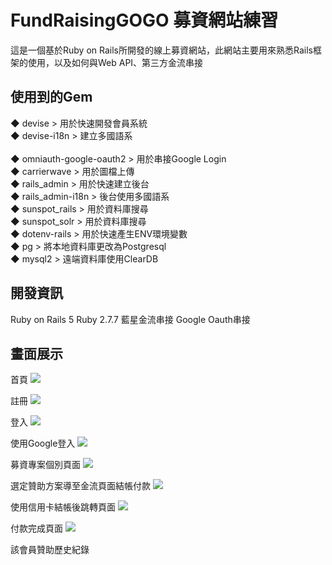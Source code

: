 
# FundRaisingGOGO 募資網站練習
這是一個基於Ruby on Rails所開發的線上募資網站，此網站主要用來熟悉Rails框架的使用，以及如何與Web API、第三方金流串接

## 使用到的Gem

◆ devise                    > 用於快速開發會員系統
<br/>
◆ devise-i18n               > 建立多國語系   
<br/>
◆ omniauth-google-oauth2    > 用於串接Google Login
<br/>
◆ carrierwave               > 用於圖檔上傳
<br/>
◆ rails_admin               > 用於快速建立後台
<br/>
◆ rails_admin-i18n          > 後台使用多國語系
<br/>
◆ sunspot_rails             > 用於資料庫搜尋
<br/>
◆ sunspot_solr              > 用於資料庫搜尋
<br/>
◆ dotenv-rails              > 用於快速產生ENV環境變數
<br/>
◆ pg                        > 將本地資料庫更改為Postgresql
<br/>
◆ mysql2                    > 遠端資料庫使用ClearDB 
<br/>

##  開發資訊
Ruby on Rails 5
Ruby  2.7.7
藍星金流串接
Google Oauth串接


##  畫面展示

首頁
<img src="https://i.imgur.com/y20Qvqn.png">

註冊
<img src="https://i.imgur.com/SXgBETk.png">

登入
<img src="https://i.imgur.com/r4Z6gPl.png">

使用Google登入
<img src="https://i.imgur.com/1VX4ZrJ.png">

募資專案個別頁面
<img src="https://i.imgur.com/6beo71V.png">

選定贊助方案導至金流頁面結帳付款
<img src="https://i.imgur.com/2ouyOma.png">

使用信用卡結帳後跳轉頁面
<img src="https://i.imgur.com/FynNJYi.png">

付款完成頁面
<img src="https://i.imgur.com/pE412uK.png">

該會員贊助歷史紀錄
<img src="">
